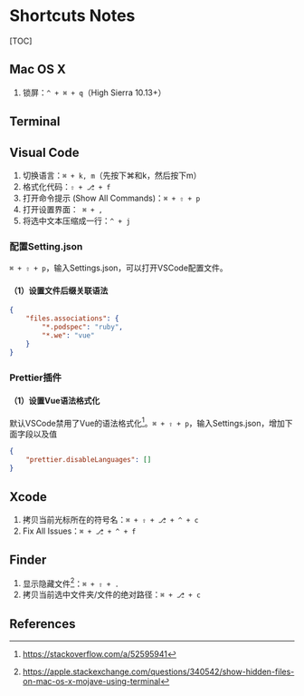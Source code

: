 # Shortcuts Notes

[TOC]


## Mac OS X

1. 锁屏：`^ + ⌘ + q`（High Sierra 10.13+）



## Terminal




## Visual Code

1. 切换语言：`⌘ + k, m`（先按下⌘和k，然后按下m）
2. 格式化代码：`⇧ + ⎇ + f`
3. 打开命令提示 (Show All Commands)：`⌘ + ⇧ + p`
4. 打开设置界面：` ⌘ + ,`
5. 将选中文本压缩成一行：`^ + j`



### 配置Setting.json

`⌘ + ⇧ + p`，输入Settings.json，可以打开VSCode配置文件。



#### （1）设置文件后缀关联语法

```json
{
    "files.associations": {
        "*.podspec": "ruby",
        "*.we": "vue"
    }
}
```



### Prettier插件

#### （1）设置Vue语法格式化

默认VSCode禁用了Vue的语法格式化[^2]。`⌘ + ⇧ + p`，输入Settings.json，增加下面字段以及值

```json
{
    "prettier.disableLanguages": []
}
```



## Xcode

1. 拷贝当前光标所在的符号名：`⌘ + ⇧ + ⎇ + ^ + c`
2. Fix All Issues：`⌘ + ⎇ + ^ + f`



## Finder

1. 显示隐藏文件[^3]：`⌘ + ⇧ + .`
2. 拷贝当前选中文件夹/文件的绝对路径：`⌘ + ⎇ + c`





References
--
[^1]:https://mjtsai.com/blog/2016/08/16/xcodes-copy-qualified-symbol-name-command/
[^2]:https://stackoverflow.com/a/52595941

[^3]:https://apple.stackexchange.com/questions/340542/show-hidden-files-on-mac-os-x-mojave-using-terminal

